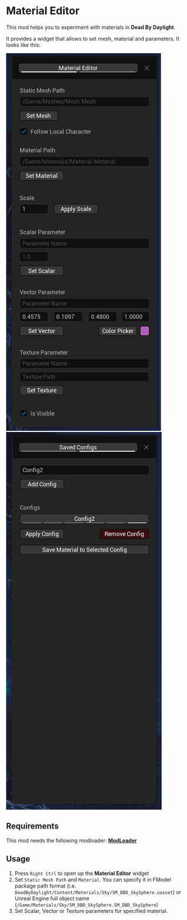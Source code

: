 # Material Editor

This mod helps you to experiment with materials in **Dead By Daylight**.

It provides a widget that allows to set mesh, material and parameters. It looks like this:

![MaterialEditorPreview](tab1.png) ![MaterialEditorPreview](tab2.png)



## Requirements

This mod needs the following modloader: [**ModLoader**](https://drive.google.com/file/d/1fZwSOcxpMJdZBNND8CLDkyMORkjxaWQK/view?usp=sharing)

## Usage

1. Press `Right Ctrl` to open up the **Material Editor** widget
2. Set `Static Mesh Path` and `Material`. You can specify it in FModel package path format (i.e. `DeadByDaylight/Content/Materials/Sky/SM_DBD_SkySphere.uasset`) or Unreal Engine full object name (`/Game/Materials/Sky/SM_DBD_SkySphere.SM_DBD_SkySphere`)
3. Set Scalar, Vector or Texture parameters for specified material.
